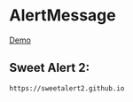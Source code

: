 # AlertMessage

[Demo](https://quanghuybest2k2.github.io/AlertMessage/)

## Sweet Alert 2:

```shell
https://sweetalert2.github.io
```
